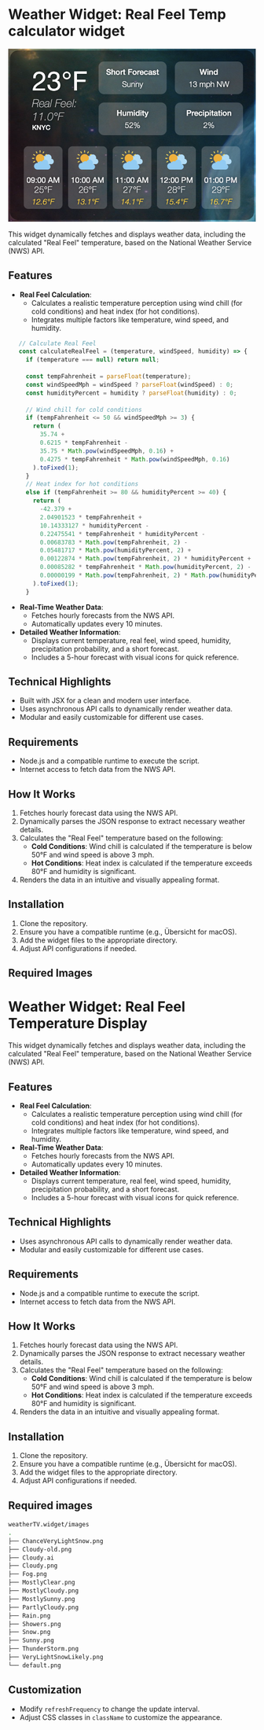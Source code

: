 # Weather Widget: Real Feel Temp calculator widget

<img src="screenshot.png" width=600px>

This widget dynamically fetches and displays weather data, including the calculated "Real Feel" temperature, based on the National Weather Service (NWS) API.

## Features
- **Real Feel Calculation**:
  - Calculates a realistic temperature perception using wind chill (for cold conditions) and heat index (for hot conditions).
  - Integrates multiple factors like temperature, wind speed, and humidity.
 ``` javascript
    // Calculate Real Feel
    const calculateRealFeel = (temperature, windSpeed, humidity) => {
      if (temperature === null) return null;

      const tempFahrenheit = parseFloat(temperature);
      const windSpeedMph = windSpeed ? parseFloat(windSpeed) : 0;
      const humidityPercent = humidity ? parseFloat(humidity) : 0;

      // Wind chill for cold conditions
      if (tempFahrenheit <= 50 && windSpeedMph >= 3) {
        return (
          35.74 +
          0.6215 * tempFahrenheit -
          35.75 * Math.pow(windSpeedMph, 0.16) +
          0.4275 * tempFahrenheit * Math.pow(windSpeedMph, 0.16)
        ).toFixed(1);
      }
      // Heat index for hot conditions
      else if (tempFahrenheit >= 80 && humidityPercent >= 40) {
        return (
          -42.379 +
          2.04901523 * tempFahrenheit +
          10.14333127 * humidityPercent -
          0.22475541 * tempFahrenheit * humidityPercent -
          0.00683783 * Math.pow(tempFahrenheit, 2) -
          0.05481717 * Math.pow(humidityPercent, 2) +
          0.00122874 * Math.pow(tempFahrenheit, 2) * humidityPercent +
          0.00085282 * tempFahrenheit * Math.pow(humidityPercent, 2) -
          0.00000199 * Math.pow(tempFahrenheit, 2) * Math.pow(humidityPercent, 2)
        ).toFixed(1);
      }
```
- **Real-Time Weather Data**:
  - Fetches hourly forecasts from the NWS API.
  - Automatically updates every 10 minutes.
- **Detailed Weather Information**:
  - Displays current temperature, real feel, wind speed, humidity, precipitation probability, and a short forecast.
  - Includes a 5-hour forecast with visual icons for quick reference.

## Technical Highlights
- Built with JSX for a clean and modern user interface.
- Uses asynchronous API calls to dynamically render weather data.
- Modular and easily customizable for different use cases.

## Requirements
- Node.js and a compatible runtime to execute the script.
- Internet access to fetch data from the NWS API.

## How It Works
1. Fetches hourly forecast data using the NWS API.
2. Dynamically parses the JSON response to extract necessary weather details.
3. Calculates the "Real Feel" temperature based on the following:
   - **Cold Conditions**: Wind chill is calculated if the temperature is below 50°F and wind speed is above 3 mph.
   - **Hot Conditions**: Heat index is calculated if the temperature exceeds 80°F and humidity is significant.
4. Renders the data in an intuitive and visually appealing format.

## Installation
1. Clone the repository.
2. Ensure you have a compatible runtime (e.g., Übersicht for macOS).
3. Add the widget files to the appropriate directory.
4. Adjust API configurations if needed.

## Required Images


# Weather Widget: Real Feel Temperature Display

This widget dynamically fetches and displays weather data, including the calculated "Real Feel" temperature, based on the National Weather Service (NWS) API.

## Features
- **Real Feel Calculation**:
  - Calculates a realistic temperature perception using wind chill (for cold conditions) and heat index (for hot conditions).
  - Integrates multiple factors like temperature, wind speed, and humidity.
- **Real-Time Weather Data**:
  - Fetches hourly forecasts from the NWS API.
  - Automatically updates every 10 minutes.
- **Detailed Weather Information**:
  - Displays current temperature, real feel, wind speed, humidity, precipitation probability, and a short forecast.
  - Includes a 5-hour forecast with visual icons for quick reference.

## Technical Highlights
- Uses asynchronous API calls to dynamically render weather data.
- Modular and easily customizable for different use cases.

## Requirements
- Node.js and a compatible runtime to execute the script.
- Internet access to fetch data from the NWS API.

## How It Works
1. Fetches hourly forecast data using the NWS API.
2. Dynamically parses the JSON response to extract necessary weather details.
3. Calculates the "Real Feel" temperature based on the following:
   - **Cold Conditions**: Wind chill is calculated if the temperature is below 50°F and wind speed is above 3 mph.
   - **Hot Conditions**: Heat index is calculated if the temperature exceeds 80°F and humidity is significant.
4. Renders the data in an intuitive and visually appealing format.

## Installation
1. Clone the repository.
2. Ensure you have a compatible runtime (e.g., Übersicht for macOS).
3. Add the widget files to the appropriate directory.
4. Adjust API configurations if needed.

## Required images
``` sh
weatherTV.widget/images
.
├── ChanceVeryLightSnow.png
├── Cloudy-old.png
├── Cloudy.ai
├── Cloudy.png
├── Fog.png
├── MostlyClear.png
├── MostlyCloudy.png
├── MostlySunny.png
├── PartlyCloudy.png
├── Rain.png
├── Showers.png
├── Snow.png
├── Sunny.png
├── ThunderStorm.png
├── VeryLightSnowLikely.png
└── default.png
```
## Customization
- Modify `refreshFrequency` to change the update interval.
- Adjust CSS classes in `className` to customize the appearance.
